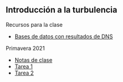 ## Introducción a la turbulencia

Recursos para la clase
* [Bases de datos con resultados de DNS](https://www.fdy.tu-darmstadt.de/fdyresearch/dns/direkte_numerische_simulation.en.jsp)

Primavera 2021
* [Notas de clase](me6010/notas.pdf)
* [Tarea 1](me6010/tarea01.pdf)
* [Tarea 2](me6010/tarea02.pdf)
